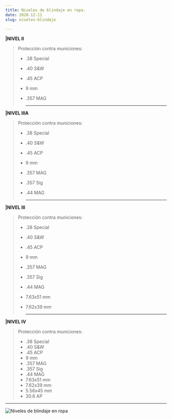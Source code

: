 ```yaml
---
title: Niveles de blindaje en ropa.
date: 2020-12-11
slug: niveles-blindaje

---
```

**|NIVEL II**

> Protección contra municiones:
>
> * .38 Special
> * .40 S&W
> * .45 ACP
> * 9 mm
> * .357 MAG
>
>   ***

**|NIVEL IIIA**

> Protección contra municiones:
>
> * .38 Special
> * .40 S&W
> * .45 ACP
> * 9 mm
> * .357 MAG
> * .357 Sig
> * .44 MAG
>
>   ***

**|NIVEL III**

> Protección contra municiones:
>
> * .38 Special
> * .40 S&W
> * .45 ACP
> * 9 mm
> * .357 MAG
> * .357 Sig
> * .44 MAG
> * 7.63x51 mm
> * 7.62x39 mm
>
>   ***

**|NIVEL IV**

> Protección contra municiones:
>
> * .38 Special
> * .40 S&W
> * .45 ACP
> * 9 mm
> * .357 MAG
> * .357 Sig
> * .44 MAG
> * 7.63x51 mm
> * 7.62x39 mm
> * 5.56x45 mm
> * 30.6 AP

***

![Niveles de blindaje en ropa](/blindaje-en-ropa.png "Niveles de blindaje en ropa")